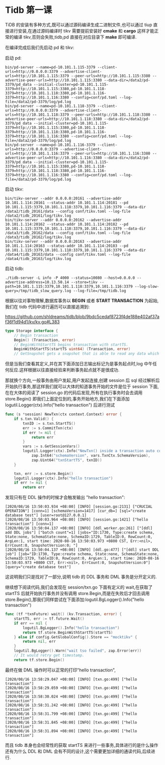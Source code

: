 # Tidb 第一课

TiDB 的安装有多种方式,既可以通过源码编译生成二进制文件,也可以通过 tiup 直接进行安装,在通过源码编译时 tikv 需要提前安装好 **cmake** 和 **cargo** 这样才能正常的编译 tikv,否则会失败,tidb,pd 直接在对应目录下 **make** 即可编译.

在编译完成后我们先启动 pd 和 tikv:

启动 pd:

```shell
bin/pd-server --name=pd-10.101.1.115-3379 --client-urls=http://0.0.0.0:3379 --advertise-client-urls=http://10.101.1.115:3379 --peer-urls=http://10.101.1.115:3380 --advertise-peer-urls=http://10.101.1.115:3380 --data-dir=/data2/pd-3379/pd_data --initial-cluster=pd-10.101.1.115-3379=http://10.101.1.115:3380,pd-10.101.1.118-3379=http://10.101.1.118:3380,pd-10.101.1.116-3379=http://10.101.1.116:3380 --config=conf/pd.toml --log-file=/data2/pd-3379/log/pd.log
bin/pd-server --name=pd-10.101.1.118-3379 --client-urls=http://0.0.0.0:3379 --advertise-client-urls=http://10.101.1.118:3379 --peer-urls=http://10.101.1.118:3380 --advertise-peer-urls=http://10.101.1.118:3380 --data-dir=/data2/pd-3379/pd_data --initial-cluster=pd-10.101.1.115-3379=http://10.101.1.115:3380,pd-10.101.1.118-3379=http://10.101.1.118:3380,pd-10.101.1.116-3379=http://10.101.1.116:3380 --config=conf/pd.toml --log-file=/data2/pd-3379/log/pd.log
bin/pd-server --name=pd-10.101.1.116-3379 --client-urls=http://0.0.0.0:3379 --advertise-client-urls=http://10.101.1.116:3379 --peer-urls=http://10.101.1.116:3380 --advertise-peer-urls=http://10.101.1.116:3380 --data-dir=/data2/pd-3379/pd_data --initial-cluster=pd-10.101.1.115-3379=http://10.101.1.115:3380,pd-10.101.1.118-3379=http://10.101.1.118:3380,pd-10.101.1.116-3379=http://10.101.1.116:3380 --config=conf/pd.toml --log-file=/data2/pd-3379/log/pd.log
```

启动 tikv:

```shell
bin/tikv-server --addr 0.0.0.0:20161 --advertise-addr 10.101.1.114:20161 --status-addr 10.101.1.114:20181 --pd 10.101.1.115:3379,10.101.1.118:3379,10.101.1.116:3379 --data-dir /data2/tidb_20161/data --config conf/tikv.toml --log-file /data2/tidb_20161/log/tikv.log
bin/tikv-server --addr 0.0.0.0:20162 --advertise-addr 10.101.1.114:20162 --status-addr 10.101.1.114:20182 --pd 10.101.1.115:3379,10.101.1.118:3379,10.101.1.116:3379 --data-dir /data3/tidb_20162/data --config conf/tikv.toml --log-file /data3/tidb_20162/log/tikv.log
bin/tikv-server --addr 0.0.0.0:20163 --advertise-addr 10.101.1.114:20163 --status-addr 10.101.1.114:20183 --pd 10.101.1.115:3379,10.101.1.118:3379,10.101.1.116:3379 --data-dir /data4/tidb_20163/data --config conf/tikv.toml --log-file /data4/tidb_20163/log/tikv.log
```

启动 tidb:

```shell
./tidb-server -L info -P 4000 --status=10080 --host=0.0.0.0 --advertise-address=10.13.50.14 --store=tikv --path=10.101.1.115:3379,10.101.1.118:3379,10.101.1.116:3379 --log-slow-query=/tmp/tidb_slow_query.log --log-file=/tmp/tidb.log
```

根据以往对事物理解,数据库事务以 **BEGIN** 或者 **START TRANSACTION** 为起始,我们在 tidb 代码中进行遍历可以直接追溯到:

https://github.com/shldreams/tidb/blob/9bdc5cedaf8723f4de188e402af37af36f1d94d1/kv/kv.go#L383

```go
type Storage interface {
	// Begin transaction
	Begin() (Transaction, error)
	// BeginWithStartTS begins transaction with startTS.
	BeginWithStartTS(startTS uint64) (Transaction, error)
	// GetSnapshot gets a snapshot that is able to read any data which data is <= ver.
```

但是当我们查看其定义,并在其下面添加日志输出标记为是事务起点时,log 中午任何反应.这样根据以往直接经验来判断事务起点就不是很成功.

那就换个方向,一般事务由用户发起,用户发起连接,创建 session 后 sql 经过解析后开始执行事务,那这样我们就可以大体的知道事务开始的文件是位于 session 下面,在在大体的阅读了 session.go 的代码后发现,所有在执行事务时会去调用 store.Begin() 即我们上面定位到的,事务开始地方,我们在下面添加 logutil.Logger(ctx).Info("hello transaction") 后进行测试

```go
func (s *session) NewTxn(ctx context.Context) error {
	if s.txn.Valid() {
		txnID := s.txn.StartTS()
		err := s.CommitTxn(ctx)
		if err != nil {
			return err
		}
		vars := s.GetSessionVars()
		logutil.Logger(ctx).Info("NewTxn() inside a transaction auto commit",
			zap.Int64("schemaVersion", vars.TxnCtx.SchemaVersion),
			zap.Uint64("txnStartTS", txnID))
	}

	txn, err := s.store.Begin()
	logutil.Logger(ctx).Info("hello transaction")
	if err != nil {
		return err
```

发现只有在 DDL 操作的时候才会触发输出 "hello transaction":

```
[2020/08/16 13:50:03.934 +08:00] [INFO] [session.go:2131] ["CRUCIAL OPERATION"] [conn=1] [schemaVersion=1417] [cur_db=] [sql="create database test"] [user=root@127.0.0.1]
[2020/08/16 13:50:03.964 +08:00] [INFO] [session.go:1421] ["hello transaction"] [conn=1]
[2020/08/16 13:50:04.137 +08:00] [INFO] [ddl_worker.go:261] ["[ddl] add DDL jobs"] ["batch count"=1] [jobs="ID:1730, Type:create schema, State:none, SchemaState:none, SchemaID:1729, TableID:0, RowCount:0, ArgLen:1, start time: 2020-08-16 13:50:03.973 +0800 CST, Err:<nil>, ErrCount:0, SnapshotVersion:0; "]
[2020/08/16 13:50:04.137 +08:00] [INFO] [ddl.go:477] ["[ddl] start DDL job"] [job="ID:1730, Type:create schema, State:none, SchemaState:none, SchemaID:1729, TableID:0, RowCount:0, ArgLen:1, start time: 2020-08-16 13:50:03.973 +0800 CST, Err:<nil>, ErrCount:0, SnapshotVersion:0"] [query="create database test"]
```

这说明我们只是找对了一部分,说明 tidb 的 DDL 事务和 DML 事务是分开定义的.

继续想下阅读代码,我们会发现在 session/txn.go 下面有定义的 wait,在获取了 startTS 后就开始执行事务并没有调用 store.Begin,而是在失败后才回去调用 store.Begin(),那我们同样尝试在下面添加:logutil.BgLogger().Info("hello transaction")

```go
func (tf *txnFuture) wait() (kv.Transaction, error) {
	startTS, err := tf.future.Wait()
	if err == nil {
		logutil.BgLogger().Info("hello transaction")
		return tf.store.BeginWithStartTS(startTS)
	} else if config.GetGlobalConfig().Store == "mocktikv" {
		return nil, err
	}
	logutil.BgLogger().Warn("wait tso failed", zap.Error(err))
	// It would retry get timestamp.
	return tf.store.Begin()
```

最终在做 DML 操作时可以正常的打印"hello transaction",

```
[2020/08/16 13:58:29.047 +08:00] [INFO] [txn.go:499] ["hello transaction"]
[2020/08/16 13:58:29.059 +08:00] [INFO] [txn.go:499] ["hello transaction"]
[2020/08/16 13:58:30.024 +08:00] [INFO] [txn.go:499] ["hello transaction"]
[2020/08/16 13:58:31.242 +08:00] [INFO] [txn.go:499] ["hello transaction"]
[2020/08/16 13:58:31.799 +08:00] [INFO] [txn.go:499] ["hello transaction"]
[2020/08/16 13:58:31.845 +08:00] [INFO] [txn.go:499] ["hello transaction"]
[2020/08/16 13:58:31.894 +08:00] [INFO] [txn.go:499] ["hello transaction"]
```

而且 tidb 本身也会经常性的获取 startTS 来进行一些事务,具体进行的是什么操作还有为什么 DDL 和 DML 会有不同的设计,这个需要更加详细的通读代码,后续进行.